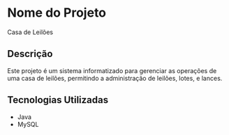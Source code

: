 # Nome do Projeto

Casa de Leilões

## Descrição

Este projeto é um sistema informatizado para gerenciar as operações de uma casa de leilões, permitindo a administração de leilões, lotes, e lances.

## Tecnologias Utilizadas

- Java
- MySQL
